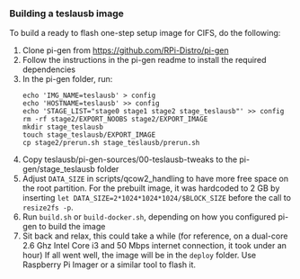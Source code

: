 ### Building a teslausb image

To build a ready to flash one-step setup image for CIFS, do the following:

1. Clone pi-gen from https://github.com/RPi-Distro/pi-gen
2. Follow the instructions in the pi-gen readme to install the required dependencies
3. In the pi-gen folder, run:
   ```
   echo 'IMG_NAME=teslausb' > config
   echo 'HOSTNAME=teslausb' >> config
   echo 'STAGE_LIST="stage0 stage1 stage2 stage_teslausb"' >> config
   rm -rf stage2/EXPORT_NOOBS stage2/EXPORT_IMAGE
   mkdir stage_teslausb
   touch stage_teslausb/EXPORT_IMAGE
   cp stage2/prerun.sh stage_teslausb/prerun.sh
   ```
4. Copy teslausb/pi-gen-sources/00-teslausb-tweaks to the pi-gen/stage_teslausb folder
5. Adjust `DATA_SIZE` in scripts/qcow2_handling to have more free space on the root partition. For the prebuilt image, it was hardcoded to 2 GB by inserting `let DATA_SIZE=2*1024*1024*1024/$BLOCK_SIZE` before the call to `resize2fs -p`.
6. Run `build.sh` or `build-docker.sh`, depending on how you configured pi-gen to build the image
7. Sit back and relax, this could take a while (for reference, on a dual-core 2.6 Ghz Intel Core i3 and 50 Mbps internet connection, it took under an hour)
   If all went well, the image will be in the `deploy` folder. Use Raspberry Pi Imager or a similar tool to flash it.
